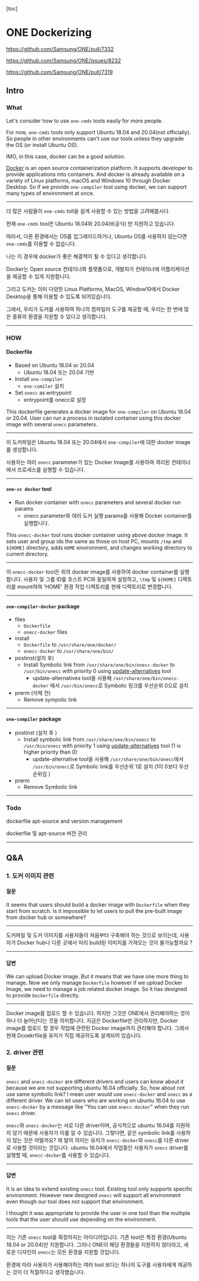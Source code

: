 

[toc]

# ONE Dockerizing

https://github.com/Samsung/ONE/pull/7332

https://github.com/Samsung/ONE/issues/8232

https://github.com/Samsung/ONE/pull/7319

## Intro

### What 

Let's consider how to use `one-cmds` tools easily for more people.

For now, `one-cmds` tools only support Ubuntu 18.04 and 20.04(not officially).
So people in other environments can't use our tools unless they upgrade the OS (or install Ubuntu OS).

IMO, in this case, docker can be a good solution.

[Docker](https://www.docker.com/) is an open source containerization platform. It supports developer to provide applications into containers. And docker is already available on a variety of Linux platforms, macOS and Windows 10 through Docker Desktop. So if we provide `one-compiler` tool using docker, we can support many types of environment at once.

------

더 많은 사람들이 `one-cmds` toll을 쉽게 사용할 수 있는 방법을 고려해봅시다.

현재 `one-cmds` tool은 Ubuntu 18.04와 20.04(비공식) 만 지원하고 있습니다. 

따라서, 다른 환경에서는 OS를 업그레이드하거나, Ubuntu OS를 사용하지 않는다면 `one-cmds`를 이용할 수 없습니다.

나는 이 경우에 docker가 좋은 해결책이 될 수 있다고 생각합니다.

Docker는 Open source 컨테이너화 플랫폼으로, 개발자가 컨테이너에 어플리케이션을 제공할 수 있게 지원합니다.

그리고 도커는 이미 다양한 Linux Platforms, MacOS, Window10에서 Docker Desktop을 통해 이용할 수 있도록 되어있습니다.

그래서, 우리가 도커를 사용하여 하나의 컴파일러 도구를 제공할 때, 우리는 한 번에 많은 종류의 환경을 지원할 수 있다고 생각합니다. 

-----

### HOW

#### Dockerfile

- Based on Ubuntu 18.04 or 20.04
    - Ubuntu 18.04 또는 20.04 기반
- Install `one-compiler`
    - `one-comiler` 설치 
- Set `onecc` as entrypoint 
    - entrypoint를 onecc로 설정 

This dockerfile generates a docker image for `one-compiler` on Ubuntu 18.04 or 20.04.
User can run a process in isolated container using this docker image with several `onecc` parameters.

-----

이 도커파일은 Ubuntu 18.04 또는 20.04에서 `one-compiler`에 대한 docker image를 생성합니다. 

사용자는 여러 `onecc` parameter가 있는 Docker Image를 사용하여 격리된 컨테이너에서 프로세스를 실행할 수 있습니다. 

-----

#### `one-cc docker` tool

- Run docker container with `onecc` parameters and several docker run params
    - onecc parameter와 여러 도커 실행 params를 사용해 Docker container를 실행합니다. 

This `onecc-docker` tool runs docker container using above docker image. It sets user and group ids the same as those on host PC, mounts `/tmp` and `${HOME}` directory, adds `HOME` environment, and changes working directory to current directory.

-----

이 `onecc-docker` tool은 위의 docker image를 사용하여 docker container를 실행합니다. 사용자 및 그룹 ID를 호스트 PC와 동일하게 설정하고, `\tmp` 및 `${HOME}` 디렉토리를 mount하여 'HOME' 환경 작업 디렉토리를 현재 디렉토리로 변경합니다. 

-----

#### `one-compiler-docker` package 

- files 
    - `Dockerfile`
    - `onecc-docker` files 
- install
    - `Dockerfile` to `/usr/share/one/docker/`
    - `onecc-docker` to `/usr/share/one/bin/`
- postinst(설치 후)
    - Install Symbolic link from `/usr/share/one/bin/onecc-docker` to `/usr/bin/onecc` with priority 0 using [update-alternatives](https://linux.die.net/man/8/update-alternatives) tool 
        - update-alternatives tool을 사용해  `/usr/share/one/bin/onecc-docker` 에서 `/usr/bin/onecc`로 Symbolic 링크를 우선순위 0으로 설치 
- prerm (삭제 전)
    - Remove sympolic link

-----

#### `one-compiler` package

- postinst (설치 후 )
    - Install symbolic link from `/usr/share/one/bin/onecc` to `/usr/bin/onecc` with priority 1 using [update-alternatives](https://linux.die.net/man/8/update-alternatives) tool (1 is higher priority than 0)
        - update-alternative tool을 사용해 `/usr/share/one/bin/onecc`에서 `/usr/bin/onecc`로 Symbolic link를 우선순위 1로 설치 (1이 0보다 우선순위임 )
- prerm
    - Remove Symbolic link

-----

### Todo

dockerfile apt-source and version management

dockerfile 및 apt-source 버전 관리 

-----



## Q&A

### 1. 도커 이미지 관련 

#### 질문 

It seems that users should build a docker image with `Dockerfile` when they start from scratch. Is it impossible to let users to pull the pre-built image from docker hub or somewhere?

------

도커파일 및 도커 이미지를 사용자들이 처음부터 구축해야 하는 것으로 보이는데, 사용자가 Docker hub나 다른 곳에서 미리 build된 이미지를 가져오는 것이 불가능할까요 ?

-----

#### 답변

We can upload Docker image. But it means that we have one more thing to manage. Now we only manage `Dockerfile` however if we upload Docker Image, we need to manage a job related docker image. So it has designed to provide `Dockerfile` directly.

-----

Docker image를 업로드 할 수 있습니다. 하지만 그것은 ONE에서 관리해야하는 것이 하나 더 늘어난다는 것을 의미합니다. 지금은 Dockerfile만 관리하지만, Docker image를 업로드 할 경우 작업에 관련된 Docker image까지 관리해야 합니다. 그래서 현재 Dcoekrfile을 유저가 직접 제공하도록 설계되어 있습니다.

### 2. driver 관련 

#### 질문

`onecc` and `onecc-docker` are different drivers and users can know about it because we are not supporting ubuntu 16.04 officially. So, how about not use same symbolic link? I mean user would use `onecc-docker` and `onecc` as a different driver. We can let users who are working on ubuntu 16.04 to use `onecc-docker` by a message like "You can use `onecc-docker`" when they run `onecc` driver.

`onecc`와 `onecc-docker`는 서로 다른 driver이며, 공식적으로 ubuntu 16.04를 지원하지 않기 때문에 사용자가 이를 알 수 있습니다. 그렇다면, 같은 symbolic link를 사용하지 않는 것은 어떨까요? 제 말의 의미는 유저가 `onecc-docker`와 `onecc`를 다른 driver로 사용할 것이라는 것입니다. ubuntu 16.04에서 작업중인 사용자가 `onecc` driver를 실행할 때, `onecc-docker`를 사용할 수 있습니다.

-----

#### 답변 

It is an idea to extend existing `onecc` tool. Existing tool only supports specific environment. However new designed `onecc` will support all environment even though our tool does not support that environment.

I thought it was appropriate to provide the user in one tool than the multiple tools that the user should use depending on the environment.

-----

이는 기존 `onecc` tool을 확장하자는 아이디어입니다. 기존 tool은 특정 환경(Ubuntu 18.04 or 20.04)만 지원합니다. 그러나 ONE이 해당 환경들을 지원하지 않더라고, 새로운 디자인의 `onecc`는 모든 환경을 지원할 것입니다.

환경에 따라 사용자가 사용해야하는 여러 tool 보다는 하나의 도구를 사용자에게 제공하는 것이 더 적절하다고 생각했습니다. 
